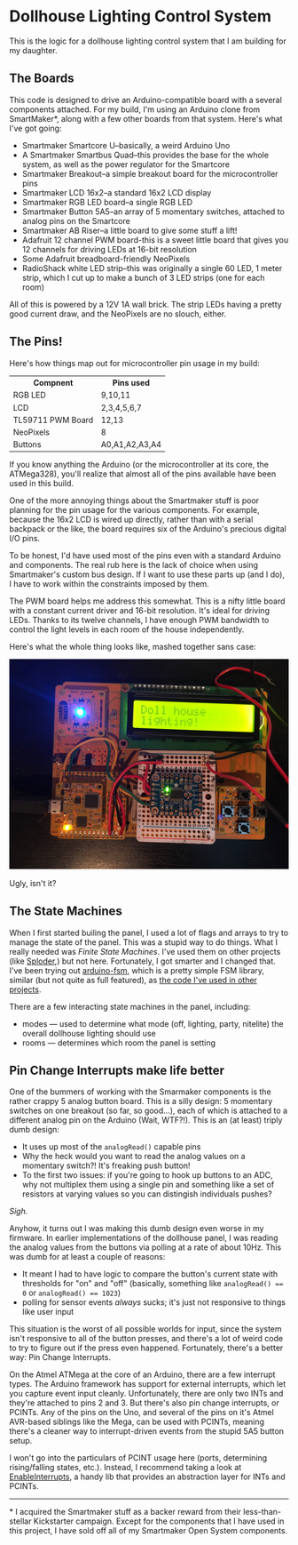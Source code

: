 # Dollhouse Lighting Control System

This is the logic for a dollhouse lighting control system that I am building for my daughter.

## The Boards

This code is designed to drive an Arduino-compatible board with a several components attached. For my build, I'm using an Arduino clone from SmartMaker*, along with a few other boards from that system. Here's what I've got going:

* Smartmaker Smartcore U–basically, a weird Arduino Uno
* A Smartmaker Smartbus Quad–this provides the base for the whole system, as well as the power regulator for the Smartcore
* Smartmaker Breakout–a simple breakout board for the microcontroller pins
* Smartmaker LCD 16x2–a standard 16x2 LCD display
* Smartmaker RGB LED board–a single RGB LED
* Smartmaker Button 5A5–an array of 5 momentary switches, attached to analog pins on the Smartcore
* Smartmaker AB Riser–a little board to give some stuff a lift!
* Adafruit 12 channel PWM board-this is a sweet little board that gives you 12 channels for driving LEDs at 16-bit resolution
* Some Adafruit breadboard-friendly NeoPixels
* RadioShack white LED strip–this was originally a single 60 LED, 1 meter strip, which I cut up to make a bunch of 3 LED strips (one for each room)

All of this is powered by a 12V 1A wall brick. The strip LEDs having a pretty good current draw, and the NeoPixels are no slouch, either.

## The Pins!

Here's how things map out for microcontroller pin usage in my build:

<table>
	<tbody>
		<tr>
			<th>Compnent</th>
			<th>Pins used</th>
		</tr>
		<tr>
			<td>RGB LED</td>
			<td>9,10,11</td>
		</tr>
		<tr>
			<td>LCD</td>
			<td>2,3,4,5,6,7</td>
		</tr>
		<tr>
			<td>TL59711 PWM Board</td>
			<td>12,13</td>
		</tr>
		<tr>
			<td>NeoPixels</td>
			<td>8</td>
		</tr>
		<tr>
			<td>Buttons</td>
			<td>A0,A1,A2,A3,A4</td>
		</tr>
	</tbody>
</table>

If you know anything the Arduino (or the microcontroller at its core, the ATMega328), you'll realize that almost all of the pins available have been used in this build.

One of the more annoying things about the Smartmaker stuff is poor planning for the pin usage for the various components. For example, because the 16x2 LCD is wired up directly, rather than with a serial backpack or the like, the board requires six of the Arduino's precious digital I/O pins.

To be honest, I'd have used most of the pins even with a standard Arduino and components. The real rub here is the lack of choice when using Smartmaker's custom bus design. If I want to use these parts up (and I do), I have to work within the constraints imposed by them.

The PWM board helps me address this somewhat. This is a nifty little board with a constant current driver and 16-bit resolution. It's ideal for driving LEDs. Thanks to its twelve channels, I have enough PWM bandwidth to control the light levels in each room of the house independently.

Here's what the whole thing looks like, mashed together sans case:

![The Dollhouse Control Panel aka The Monstrosity](docs/monstrosity.jpg)

Ugly, isn't it?

## The State Machines

When I first started builing the panel, I used a lot of flags and arrays to try to manage the state of the panel. This was a stupid way to do things. What I really needed was _Finite State Machines_. I've used them on other projects (like [Sploder](https://github.com/stonehippo/sploder),) but not here. Fortunately, I got smarter and I changed that. I've been trying out [arduino-fsm](https://github.com/jonblack/arduino-fsm), which is a pretty simple FSM library, similar (but not quite as full featured), as [the code I've used in other projects](http://playground.arduino.cc/Code/FiniteStateMachine).

There are a few interacting state machines in the panel, including:

- modes — used to determine what mode (off, lighting, party, nitelite) the overall dollhouse lighting should use
- rooms — determines which room the panel is setting

## Pin Change Interrupts make life better

One of the bummers of working with the Smarmaker components is the rather crappy 5 analog button board. This is a silly design: 5 momentary switches on one breakout (so far, so good…), each of which is attached to a different analog pin on the Arduino (Wait, WTF?!). This is an (at least) triply dumb design:

- It uses up most of the `analogRead()` capable pins
- Why the heck would you want to read the analog values on a momentary switch?! It's freaking push button!
- To the first two issues: if you're going to hook up buttons to an ADC, why not multiplex them using a single pin and something like a set of resistors at varying values so you can distingish individuals pushes?

*Sigh.*

Anyhow, it turns out I was making this dumb design even worse in my firmware. In earlier implementations of the dollhouse panel, I was reading the analog values from the buttons via polling at a rate of about 10Hz. This was dumb for at least a couple of reasons:

- It meant I had to have logic to compare the button's current state with thresholds for "on" and "off" (basically, something like `analogRead() == 0` or `analogRead() == 1023`)
- polling for sensor events *always* sucks; it's just not responsive to things like user input

This situation is the worst of all possible worlds for input, since the system isn't responsive to all of the button presses, and there's a lot of weird code to try to figure out if the press even happened. Fortunately, there's a better way: Pin Change Interrupts.

On the Atmel ATMega at the core of an Arduino, there are a few interrupt types. The Arduino framework has support for external interrupts, which let you capture event input cleanly. Unfortunately, there are only two INTs and they're attached to pins 2 and 3. But there's also pin change interrupts, or PCINTs. Any of the pins on the Uno, and several of the pins on it's Atmel AVR-based siblings like the Mega, can be used with PCINTs, meaning there's a cleaner way to interrupt-driven events from the stupid 5A5 button setup.

I won't go into the particulars of PCINT usage here (ports, determining rising/falling states, etc.). Instead, I recommend taking a look at [EnableInterrupts](https://github.com/GreyGnome/EnableInterrupt), a handy lib that provides an abstraction layer for INTs and PCINTs.

----------

\* I acquired the Smartmaker stuff as a backer reward from their less-than-stellar Kickstarter campaign. Except for the components that I have used in this project, I have sold off all of my Smartmaker Open System components.
